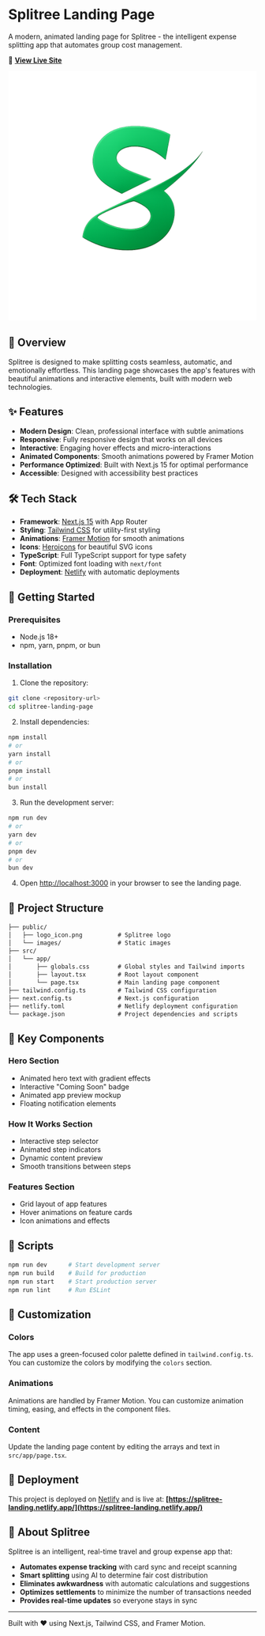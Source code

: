 # Splitree Landing Page

A modern, animated landing page for Splitree - the intelligent expense splitting app that automates group cost management.

🚀 **[View Live Site](https://splitree-landing.netlify.app/)**

![Splitree Landing Page](public/logo_icon.png)

## 🚀 Overview

Splitree is designed to make splitting costs seamless, automatic, and emotionally effortless. This landing page showcases the app's features with beautiful animations and interactive elements, built with modern web technologies.

## ✨ Features

- **Modern Design**: Clean, professional interface with subtle animations
- **Responsive**: Fully responsive design that works on all devices
- **Interactive**: Engaging hover effects and micro-interactions
- **Animated Components**: Smooth animations powered by Framer Motion
- **Performance Optimized**: Built with Next.js 15 for optimal performance
- **Accessible**: Designed with accessibility best practices

## 🛠️ Tech Stack

- **Framework**: [Next.js 15](https://nextjs.org) with App Router
- **Styling**: [Tailwind CSS](https://tailwindcss.com) for utility-first styling
- **Animations**: [Framer Motion](https://www.framer.com/motion/) for smooth animations
- **Icons**: [Heroicons](https://heroicons.com) for beautiful SVG icons
- **TypeScript**: Full TypeScript support for type safety
- **Font**: Optimized font loading with `next/font`
- **Deployment**: [Netlify](https://netlify.com) with automatic deployments

## 🚦 Getting Started

### Prerequisites

- Node.js 18+ 
- npm, yarn, pnpm, or bun

### Installation

1. Clone the repository:
```bash
git clone <repository-url>
cd splitree-landing-page
```

2. Install dependencies:
```bash
npm install
# or
yarn install
# or
pnpm install
# or
bun install
```

3. Run the development server:
```bash
npm run dev
# or
yarn dev
# or
pnpm dev
# or
bun dev
```

4. Open [http://localhost:3000](http://localhost:3000) in your browser to see the landing page.

## 📁 Project Structure

```
├── public/
│   ├── logo_icon.png          # Splitree logo
│   └── images/                # Static images
├── src/
│   └── app/
│       ├── globals.css        # Global styles and Tailwind imports
│       ├── layout.tsx         # Root layout component
│       └── page.tsx           # Main landing page component
├── tailwind.config.ts         # Tailwind CSS configuration
├── next.config.ts             # Next.js configuration
├── netlify.toml               # Netlify deployment configuration
└── package.json               # Project dependencies and scripts
```

## 🎨 Key Components

### Hero Section
- Animated hero text with gradient effects
- Interactive "Coming Soon" badge
- Animated app preview mockup
- Floating notification elements

### How It Works Section
- Interactive step selector
- Animated step indicators
- Dynamic content preview
- Smooth transitions between steps

### Features Section
- Grid layout of app features
- Hover animations on feature cards
- Icon animations and effects

## 📝 Scripts

```bash
npm run dev      # Start development server
npm run build    # Build for production
npm run start    # Start production server
npm run lint     # Run ESLint
```

## 🎯 Customization

### Colors
The app uses a green-focused color palette defined in `tailwind.config.ts`. You can customize the colors by modifying the `colors` section.

### Animations
Animations are handled by Framer Motion. You can customize animation timing, easing, and effects in the component files.

### Content
Update the landing page content by editing the arrays and text in `src/app/page.tsx`.

## 🚀 Deployment

This project is deployed on [Netlify](https://netlify.com) and is live at:
**[https://splitree-landing.netlify.app/](https://splitree-landing.netlify.app/)**

## 📱 About Splitree

Splitree is an intelligent, real-time travel and group expense app that:

- **Automates expense tracking** with card sync and receipt scanning
- **Smart splitting** using AI to determine fair cost distribution
- **Eliminates awkwardness** with automatic calculations and suggestions
- **Optimizes settlements** to minimize the number of transactions needed
- **Provides real-time updates** so everyone stays in sync

---

Built with ❤️ using Next.js, Tailwind CSS, and Framer Motion.
